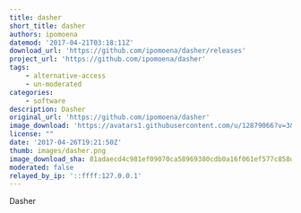 ```yaml
---
title: dasher
short_title: dasher
authors: ipomoena
datemod: '2017-04-21T03:18:11Z'
download_url: 'https://github.com/ipomoena/dasher/releases'
project_url: 'https://github.com/ipomoena/dasher'
tags:
    - alternative-access
    - un-moderated
categories:
    - software
description: Dasher
original_url: 'https://github.com/ipomoena/dasher'
image_download: 'https://avatars1.githubusercontent.com/u/12879066?v=3&s=40'
license: ""
date: '2017-04-26T19:21:50Z'
thumb: images/dasher.png
image_download_sha: 81adaecd4c981ef09070ca58969380cdb0a16f061ef577c858dc726a2deb3733
moderated: false
relayed_by_ip: '::ffff:127.0.0.1'
---
```

Dasher